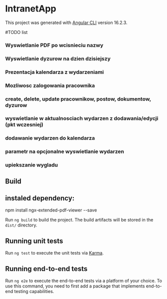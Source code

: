 # IntranetApp

This project was generated with [Angular CLI](https://github.com/angular/angular-cli) version 16.2.3.

#TODO list
### Wyswietlanie PDF po wcisnieciu nazwy
### Wyswietlanie dyzurow na dzien dzisiejszy
### Prezentacja kalendarza z wydarzeniami
### Mozliwosc zalogowania pracownika
### create, delete, update pracownikow, postow, dokumentow, dyzurow
### wyswietlanie w aktualnosciach wydarzen z dodawania/edycji (pkt wczesniej)
### dodawanie wydarzen do kalendarza
### parametr na opcjonalne wyswietlanie wydarzen
### upiekszanie wygladu

## Build
## instaled dependency:
npm install ngx-extended-pdf-viewer --save


Run `ng build` to build the project. The build artifacts will be stored in the `dist/` directory.

## Running unit tests

Run `ng test` to execute the unit tests via [Karma](https://karma-runner.github.io).

## Running end-to-end tests

Run `ng e2e` to execute the end-to-end tests via a platform of your choice. To use this command, you need to first add a package that implements end-to-end testing capabilities.

